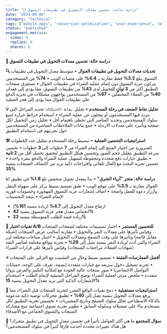 ```yaml
---
title: "📱 دراسة حالة: تحسين معدلات التحويل في تطبيقات التسوق"
date: "2024-04-06"
category: "technical"
tags: ["mobile-apps", "conversion-optimization", "user-experience", "ab-testing"]
status: "published"
engagement_metrics:
  views: 0
  replies: 0
  shares: 0
---
```


**📱 دراسة حالة: تحسين معدلات التحويل في تطبيقات التسوق**

**🔍 تحديات معدلات التحويل في تطبيقات الجوال**
• متوسط معدل التحويل في تطبيقات التسوق يبلغ **3.2%** فقط مقارنة بـ **4.4%** على منصات الويب
• **74%** من المستخدمين يتركون عربة التسوق دون إتمام عملية الشراء في تطبيقات الجوال
• تستغرق صفحات التطبيق أكثر من **3 ثوانٍ** للتحميل لدى **43%** من تطبيقات التسوق، مما يؤدي إلى فقدان **40%** من العملاء المحتملين
• **67%** من المستخدمين يواجهون مشكلات في تجربة الدفع على تطبيقات الجوال مما يؤدي إلى هجر العملية

**💡 تحليل نقاط الضعف في رحلة المستخدم**
• تحليل `نقاط الاحتكاك`: تحديد المراحل التي يتردد فيها المستخدمون أو يتخلون عن عملية الشراء
• استخدام خرائط حرارة لتتبع سلوك المستخدمين وتحديد العناصر التي تحظى باهتمام أقل
• تحليل زمن التحميل لكل صفحة وتأثيره على معدلات الارتداد
• جمع بيانات الملاحظات المباشرة من المستخدمين حول تجربتهم في استخدام التطبيق

**🛠️ استراتيجيات التحسين العملية**
• تبسيط رحلة المستخدم بتقليل عدد الخطوات الضرورية من اختيار المنتج إلى إتمام الشراء من **7** خطوات إلى **3** خطوات
• تحسين سرعة التطبيق بتقليل حجم الصور وتحسين هيكل التطبيق لتحقيق تحميل أقل من **2 ثانية**
• تطبيق خيارات دفع متعددة ومحفوظة لتسهيل عملية الشراء والدفع بنقرة واحدة
• تحسين تجربة البحث مع إكمال تلقائي واقتراحات ذكية تزيد من اكتشاف المنتجات بنسبة **35%**

**📈 دراسة حالة: متجر "أزياء الشرق"**
• بدأ بمعدل تحويل منخفض بلغ **1.8%** في تطبيق الجوال مقارنة بـ **3.5%** على موقع الويب
• طبق تصميم بسيط يركز على سهولة التنقل وأزرار دعوة للعمل واضحة
• أضاف إشعارات عربة التسوق المهجورة وخصومات فورية لإتمام الشراء
• نتيجة التحسينات:
  - ارتفاع معدل التحويل إلى **4.7%** (زيادة بنسبة **161%**)
  - انخفاض معدل هجر عربة التسوق بنسبة **42%**
  - زيادة قيمة الطلب المتوسطة بنسبة **23%**

**🔬 تقنيات اختبار A/B للتحسين المستمر**
• اختبار تصميمات مختلفة لصفحات المنتجات وقياس تأثيرها على معدلات النقر والتحويل
• مقارنة أساليب عرض المنتجات (شبكة مقابل قائمة) وتأثيرها على وقت التصفح ومعدلات التحويل
• اختبار صياغات مختلفة لزر الشراء والتي أدت لزيادة النقر بنسبة تصل إلى **29%**
• تجربة مواقع مختلفة لعناصر الثقة (شهادات العملاء، مراجعات المنتجات) وقياس تأثيرها على قرارات الشراء

**⭐ أفضل الممارسات المثبتة**
• تصميم بسيط وخالٍ من التشتيت مع التركيز على المنتجات
• تجربة تسجيل دخول سريعة مع خيارات متعددة (بصمة، تعرف على الوجه، حسابات التواصل الاجتماعي)
• صور منتجات عالية الجودة مع إمكانية التكبير والعرض بزوايا متعددة
• ملخص مرئي لعملية الشراء يوضح المراحل المتبقية لإتمام الطلب
• استخدام الإشعارات الذكية التي تزيد معدل التحويل بنسبة **15%**

**🚀 استراتيجيات مستقبلية**
• دمج تقنيات الواقع المعزز لتجربة المنتجات قبل الشراء، مما يرفع معدلات التحويل بنسبة تصل إلى **40%**
• تطبيق محركات توصية ذكية مدعومة بالذكاء الاصطناعي تحلل سلوك التصفح وتاريخ المشتريات
• تخصيص تجربة التطبيق لكل مستخدم بناءً على تفضيلاته وسلوكه السابق
• تطوير تجربة تسوق اجتماعية تتيح مشاركة المنتجات والتسوق الجماعي مع الأصدقاء

**💭 سؤال للمجتمع**
ما هي أكثر العوامل تأثيراً في تحسين معدل التحويل في تطبيق متجرك؟ هل هناك تغييرات محددة أحدثت فارقاً كبيراً في سلوك المستخدمين؟
